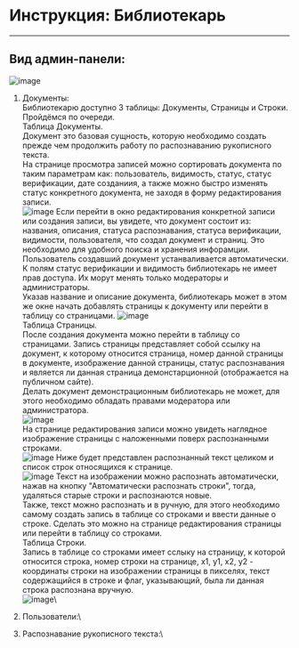 # Инструкция: Библиотекарь
***
## Вид админ-панели:
![image](https://github.com/hentaibaka/handwriting-recognition-service/assets/61946499/d9d433ad-d1d0-4137-a0d3-8ab0ab3beed9)
1. Документы:\
Библиотекарю доступно 3 таблицы: Документы, Страницы и Строки. Пройдёмся по очереди.\
Таблица Документы.\
Документ это базовая сущность, которую необходимо создать прежде чем продолжить работу по распознаванию рукописного текста.\
На странице просмотра записей можно сортировать документа по таким параметрам как: пользователь, видимость, статус, статус верификации, дате созданиия, а также можно быстро изменять статус конкретного документа, не заходя в форму редактирования записи.\
![image](https://github.com/hentaibaka/handwriting-recognition-service/assets/61946499/b7d378e4-3733-47be-84e3-b2d582125158)
Если перейти в окно редактирования конкретной записи или создания записи, вы увидете, что документ состоит из: названия, описания, статуса распознавания, статуса верификации, видимости, пользователя, что создал документ и страниц. Это необходимо для удобного поиска и хранения инфорамции.\
Пользователь создавший документ устанваливается автоматически. К полям статус верификации и видимость библиотекарь не имеет прав доступа. Их морут менять только модераторы и администраторы.\
Указав название и описание документа, библиотекарь может в этом же окне начать добавлять страницы к документу или перейти в таблицу со страницами.
![image](https://github.com/hentaibaka/handwriting-recognition-service/assets/61946499/ca843a69-261f-4d4e-b90a-914cbf528659)\
Таблица Страницы.\
После создания документа можно перейти в таблицу со страницами. Запись страницы представляет собой ссылку на документ, к которому относится страница, номер данной страницы в документе, изображение данной страницы, статус распознавания и является ли данная страница демонстарционной (отображается на публичном сайте).\
Делать документ демонстрационным библиотекарь не может, для этого необходимо обладать правами модератора или администратора.\
![image](https://github.com/hentaibaka/handwriting-recognition-service/assets/61946499/e8a94a45-8094-4ee3-8c8f-50faaa41c87b)\
На странице редактирования записи можно увидеть наглядное изображение страницы с наложенными поверх распознанными строками.\
![image](https://github.com/hentaibaka/handwriting-recognition-service/assets/61946499/b4677776-059a-4478-896f-2f9df44641ee)
Ниже будет представлен распознанный текст целиком и список строк относящихся к странице.\
![image](https://github.com/hentaibaka/handwriting-recognition-service/assets/61946499/ff5df774-4e0f-416b-abfe-772b85ef3257)
Текст на изображении можно распознать автоматически, нажав на кнопку "Автоматически распознать строки", тогда, удаляться старые строки и распознаются новые.\
Также, текст можно распознать и в ручную, для этого необходимо самому создать запись в таблице со строками и ввести данные о строке. Сделать это можно на странице редактирования страницы или перейти в таблицу со строками.\
Таблица Строки.\
Запись в таблице со строками имеет сслыку на страницу, к которой относится строка, номер строки на странице, x1, y1, x2, y2 - координаты строки на изображении страницы в пикселях, текст содержащийся в строке и флаг, указывающий, была ли данная строка распознана вручную.\
![image](https://github.com/hentaibaka/handwriting-recognition-service/assets/61946499/4f38907f-ee44-454b-9577-d5914b359358)\


3. Пользователи:\
4. Распознавание рукописного текста:\
